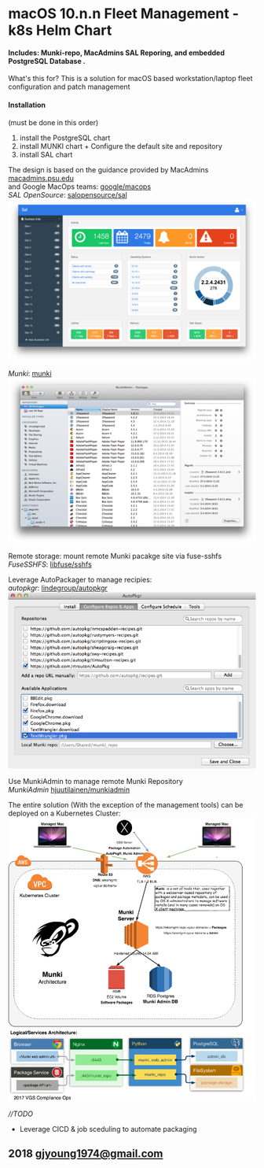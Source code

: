 # macOS 10.n.n Fleet Management - k8s Helm Chart
#### Includes: Munki-repo, MacAdmins SAL Reporing, and embedded PostgreSQL Database .    

What's this for?
This is a solution for macOS based workstation/laptop fleet configuration and patch management

#### Installation      
(must be done in this order)
1. install the PostgreSQL chart   
1. install MUNKI chart + Configure the default site and repository    
1. install SAL chart   

The design is based on the guidance provided by MacAdmins [macadmins.psu.edu](http://macadmins.psu.edu/)      
and Google MacOps teams: [google/macops](https://github.com/google/macops)       
*SAL OpenSource*: [salopensource/sal](https://github.com/salopensource/sal)     
![Sal Dashboard](./docs/sal.png)     

*Munki*: [munki](https://www.munki.org/)         
![Sal Dashboard](./docs/munki.png)    


Remote storage: mount remote Munki pacakge site via fuse-sshfs      
*FuseSSHFS*: [libfuse/sshfs](https://github.com/libfuse/sshfs)       

Leverage AutoPackager to manage recipies:    
*autopkgr*: [lindegroup/autopkgr](https://github.com/lindegroup/autopkgr)      
![AutoPkgR](./docs/autopkgr.png)    

Use MunkiAdmin to manage remote Munki Repository        
*MunkiAdmin* [hjuutilainen/munkiadmin](https://github.com/hjuutilainen/munkiadmin)       

The entire solution (With the exception of the management tools) can be deployed on a Kubernetes Cluster:     
![Design](./docs/munki-design.png)      


*//TODO*     
- Leverage CICD & job sceduling to automate packaging

2018 gjyoung1974@gmail.com
---


